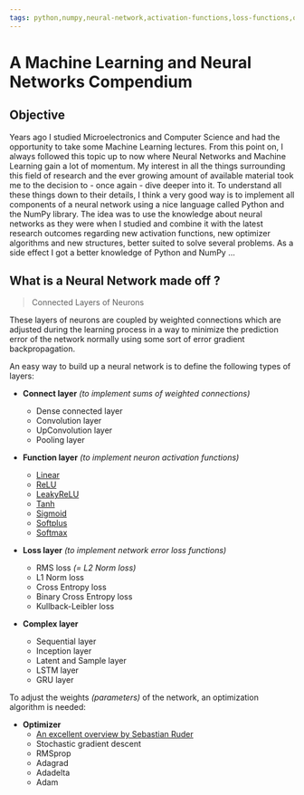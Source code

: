 ```yaml
---
tags: python,numpy,neural-network,activation-functions,loss-functions,optimizer,optimizer-algorithms,derivatives,convolution,pooling,relu,leakyrelu,softmax
---
```

# A Machine Learning and Neural Networks Compendium

## Objective

Years ago I studied Microelectronics and Computer Science and had the opportunity to take some Machine Learning lectures.
From this point on, I always followed this topic up to now where Neural Networks and Machine Learning gain a lot of momentum.
My interest in all the things surrounding this field of research and the ever growing amount of available material took me to the decision to - once again - dive deeper into it. To understand all these things down to their details, I think a very good way is to implement all components of a neural network using a nice language called Python and the NumPy library.
The idea was to use the knowledge about neural networks as they were when I studied and combine it with the latest research outcomes regarding new activation functions, new optimizer algorithms and new structures, better suited to solve several problems.
As a side effect I got a better knowledge of Python and NumPy ...

## What is a Neural Network made off ?

>Connected Layers of Neurons

These layers of neurons are coupled by weighted connections which are adjusted during the learning process in a way to minimize the prediction error of the network normally using some sort of error gradient backpropagation.

An easy way to build up a neural network is to define the following types of layers:

- **Connect layer** *(to implement sums of weighted connections)*
  - Dense connected layer
  - Convolution layer
  - UpConvolution layer
  - Pooling layer

- **Function layer** *(to implement neuron activation functions)*
  - [Linear](https://github.com/maideas/numpy-neural-network/blob/master/Linear.ipynb)
  - [ReLU](https://github.com/maideas/numpy-neural-network/blob/master/ReLU.ipynb)
  - [LeakyReLU](https://github.com/maideas/numpy-neural-network/blob/master/LeakyReLU.ipynb)
  - [Tanh](https://github.com/maideas/numpy-neural-network/blob/master/Tanh.ipynb)
  - [Sigmoid](https://github.com/maideas/numpy-neural-network/blob/master/Sigmoid.ipynb)
  - [Softplus](https://github.com/maideas/numpy-neural-network/blob/master/Softplus.ipynb)
  - [Softmax](clasification.html)

- **Loss layer** *(to implement network error loss functions)*
  - RMS loss *(= L2 Norm loss)*
  - L1 Norm loss
  - Cross Entropy loss
  - Binary Cross Entropy loss
  - Kullback-Leibler loss

- **Complex layer**
  - Sequential layer
  - Inception layer
  - Latent and Sample layer
  - LSTM layer
  - GRU layer

To adjust the weights *(parameters)* of the network, an optimization algorithm is needed:

- **Optimizer**
  - [An excellent overview by Sebastian Ruder](http://ruder.io/optimizing-gradient-descent/)
  - Stochastic gradient descent
  - RMSprop
  - Adagrad
  - Adadelta
  - Adam

